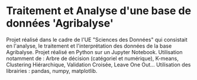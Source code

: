 # Traitement et Analyse d'une base de données 'Agribalyse' #

Projet réalisé dans le cadre de l'UE "Sciences des Données" qui consistait en l'analyse, le traitement et l'interprétation des données de la base Agribalyse. Projet réalisé en Python sur un Jupyter Notebook. Utilisation notamment de : Arbre de décision (catégoriel et numérique), K-means, Clustering Hiérarchique, Validation Croisée, Leave One Out...
Utilisation des librairies : pandas, numpy, matplotlib.
